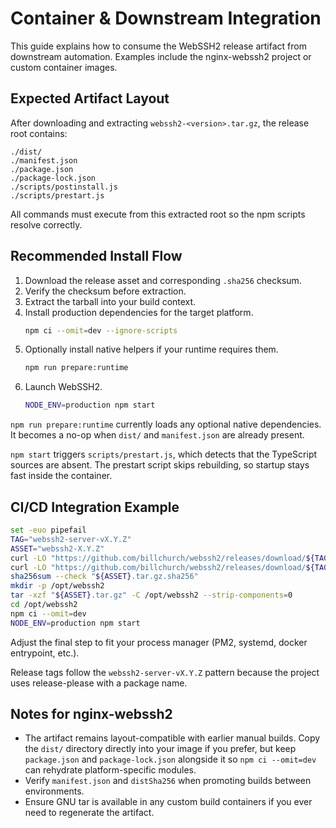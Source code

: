 # Container & Downstream Integration

This guide explains how to consume the WebSSH2 release artifact from downstream automation.
Examples include the nginx-webssh2 project or custom container images.

## Expected Artifact Layout

After downloading and extracting `webssh2-<version>.tar.gz`, the release root contains:

```
./dist/
./manifest.json
./package.json
./package-lock.json
./scripts/postinstall.js
./scripts/prestart.js
```

All commands must execute from this extracted root so the npm scripts resolve correctly.

## Recommended Install Flow

1. Download the release asset and corresponding `.sha256` checksum.
2. Verify the checksum before extraction.
3. Extract the tarball into your build context.
4. Install production dependencies for the target platform.
   ```bash
   npm ci --omit=dev --ignore-scripts
   ```
5. Optionally install native helpers if your runtime requires them.
   ```bash
   npm run prepare:runtime
   ```
6. Launch WebSSH2.
   ```bash
   NODE_ENV=production npm start
   ```

`npm run prepare:runtime` currently loads any optional native dependencies. It becomes a no-op when
`dist/` and `manifest.json` are already present.

`npm start` triggers `scripts/prestart.js`, which detects that the TypeScript sources are absent.
The prestart script skips rebuilding, so startup stays fast inside the container.

## CI/CD Integration Example

```bash
set -euo pipefail
TAG="webssh2-server-vX.Y.Z"
ASSET="webssh2-X.Y.Z"
curl -LO "https://github.com/billchurch/webssh2/releases/download/${TAG}/${ASSET}.tar.gz"
curl -LO "https://github.com/billchurch/webssh2/releases/download/${TAG}/${ASSET}.tar.gz.sha256"
sha256sum --check "${ASSET}.tar.gz.sha256"
mkdir -p /opt/webssh2
tar -xzf "${ASSET}.tar.gz" -C /opt/webssh2 --strip-components=0
cd /opt/webssh2
npm ci --omit=dev
NODE_ENV=production npm start
```

Adjust the final step to fit your process manager (PM2, systemd, docker entrypoint, etc.).

Release tags follow the `webssh2-server-vX.Y.Z` pattern because the project uses
release-please with a package name.

## Notes for nginx-webssh2

- The artifact remains layout-compatible with earlier manual builds. Copy the `dist/`
  directory directly into your image if you prefer, but keep `package.json` and
  `package-lock.json` alongside it so `npm ci --omit=dev` can rehydrate
  platform-specific modules.
- Verify `manifest.json` and `distSha256` when promoting builds between environments.
- Ensure GNU tar is available in any custom build containers if you ever need to regenerate the artifact.
